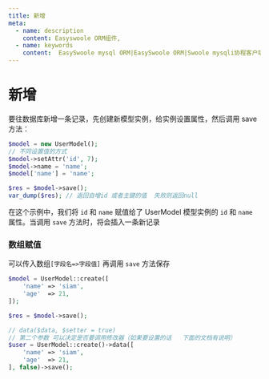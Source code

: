 ```yaml
---
title: 新增
meta:
  - name: description
    content: Easyswoole ORM组件,
  - name: keywords
    content:  EasySwoole mysql ORM|EasySwoole ORM|Swoole mysqli协程客户端|swoole ORM|新增
---
```


# 新增

要往数据库新增一条记录，先创建新模型实例，给实例设置属性，然后调用 save 方法：

```php
$model = new UserModel();
// 不同设置值的方式
$model->setAttr('id', 7);
$model->name = 'name';
$model['name'] = 'name';

$res = $model->save();
var_dump($res); // 返回自增id 或者主键的值  失败则返回null
```
在这个示例中，我们将 `id` 和 `name` 赋值给了 UserModel 模型实例的 `id` 和 `name` 属性。当调用 `save` 方法时，将会插入一条新记录


### 数组赋值

可以传入数组`[字段名=>字段值]` 再调用 `save` 方法保存

```php
$model = UserModel::create([
    'name' => 'siam',
    'age'  => 21,
]);

$res = $model->save();
```

```php
// data($data, $setter = true)  
// 第二个参数 可以决定是否要调用修改器（如果要设置的话   下面的文档有说明）
$user = UserModel::create()->data([
    'name' => 'siam',
    'age'  => 21,
], false)->save();
```